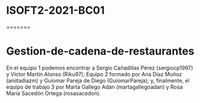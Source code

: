 # ISOFT2-2021-BC01
=======
# Gestion-de-cadena-de-restaurantes

En el equipo 1 podemos encontrar a Sergio Cañadillas Pérez (sergiocp1997) y Víctor Martín Alonso (Riku97); Equipo 2 formado por Ana Díaz Muñoz (aniitadiazm) y Guiomar Pareja de Diego (GuiomarPareja); y, finalmente, el equipo de trabajo 3 por Marta Gallego Adán (martagallegoadan) y Rosa María Sacedón Ortega (rosasacedon).
